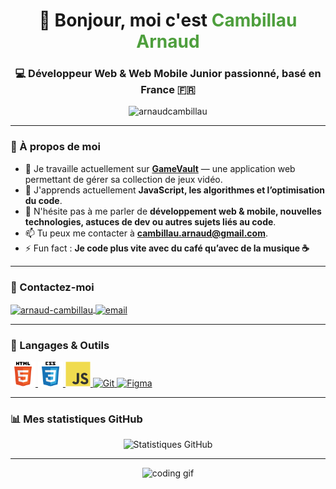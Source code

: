 <h1 align="center">👋 Bonjour, moi c'est <span style="color:#4E9F3D;">Cambillau Arnaud</span></h1>
<h3 align="center">💻 Développeur Web & Web Mobile Junior passionné, basé en France 🇫🇷</h3>

<p align="center">
  <img src="https://komarev.com/ghpvc/?username=arnaudcambillau&label=Visiteurs&color=0e75b6&style=flat" alt="arnaudcambillau" />
</p>

---

### 🚀 À propos de moi  
- 🔭 Je travaille actuellement sur **[GameVault](#)** — une application web permettant de gérer sa collection de jeux vidéo.  
- 🌱 J'apprends actuellement **JavaScript, les algorithmes et l’optimisation du code**.  
- 💬 N'hésite pas à me parler de **développement web & mobile, nouvelles technologies, astuces de dev ou autres sujets liés au code**.  
- 📫 Tu peux me contacter à **cambillau.arnaud@gmail.com**.  
- ⚡ Fun fact : **Je code plus vite avec du café qu’avec de la musique ☕**  

---

### 🤝 Contactez-moi  
<p align="left">
  <a href="https://linkedin.com/in/arnaud-cambillau" target="_blank">
    <img align="center" src="https://raw.githubusercontent.com/rahuldkjain/github-profile-readme-generator/master/src/images/icons/Social/linked-in-alt.svg" alt="arnaud-cambillau" height="30" width="40" />
  </a>
  <a href="mailto:cambillau.arnaud@gmail.com" target="_blank">
    <img align="center" src="https://cdn.jsdelivr.net/gh/devicons/devicon/icons/google/google-original.svg" alt="email" height="30" width="40" />
  </a>
</p>

---

### 🧰 Langages & Outils  
<p align="left"> 
  <a href="https://developer.mozilla.org/en-US/docs/Web/HTML" target="_blank" rel="noreferrer">
    <img src="https://raw.githubusercontent.com/devicons/devicon/master/icons/html5/html5-original-wordmark.svg" alt="HTML5" width="40" height="40"/> 
  </a> 
  <a href="https://www.w3schools.com/css/" target="_blank" rel="noreferrer"> 
    <img src="https://raw.githubusercontent.com/devicons/devicon/master/icons/css3/css3-original-wordmark.svg" alt="CSS3" width="40" height="40"/> 
  </a> 
  <a href="https://developer.mozilla.org/en-US/docs/Web/JavaScript" target="_blank" rel="noreferrer"> 
    <img src="https://raw.githubusercontent.com/devicons/devicon/master/icons/javascript/javascript-original.svg" alt="JavaScript" width="40" height="40"/> 
  </a>
  <a href="https://git-scm.com/" target="_blank" rel="noreferrer"> 
    <img src="https://www.vectorlogo.zone/logos/git-scm/git-scm-icon.svg" alt="Git" width="40" height="40"/> 
  </a> 
  <a href="https://www.figma.com/" target="_blank" rel="noreferrer"> 
    <img src="https://www.vectorlogo.zone/logos/figma/figma-icon.svg" alt="Figma" width="40" height="40"/> 
  </a> 
</p>

---

### 📊 Mes statistiques GitHub  
<p align="center">
  <img src="https://github-readme-stats.vercel.app/api?username=arnaudcambillau&show_icons=true&theme=tokyonight&locale=fr" alt="Statistiques GitHub" />
</p>

---

<p align="center">
  <img src="https://media3.giphy.com/media/v1.Y2lkPTc5MGI3NjExd2kxZHk1cGkxajE2eDdibnFmMHI2eTVqeTh3NnQ2MXlmbmlmOHk0YSZlcD12MV9pbnRlcm5hbF9naWZfYnlfaWQmY3Q9Zw/GghGKaZ8JeHJx0apQC/giphy.gif" alt="coding gif" width="500" />
</p>

